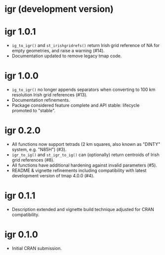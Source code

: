 # igr (development version)

# igr 1.0.1

* `ig_to_igr()` and `st_irishgridrefs()` return Irish grid reference of NA for empty geometries, and raise a warning (#14).
* Documentation updated to remove legacy tmap code.

# igr 1.0.0

* `ig_to_igr()` no longer appends separators when converting to 100 km resolution Irish grid references (#13).
* Documentation refinements.
* Package considered feature complete and API stable: lifecycle promoted to "stable".

# igr 0.2.0

* All functions now support tetrads (2 km squares, also known as "DINTY" system, e.g. "N85H") (#3).
* `igr_to_ig()` and `st_igr_to_ig()` can (optionally) return centroids of Irish grid references (#8).
* All functions have additional hardening against invalid parameters (#5).
* README & vignette refinements including compatibility with latest development version of tmap 4.0.0 (#4).

# igr 0.1.1

* Description extended and vignette build technique adjusted for CRAN compatibility.

# igr 0.1.0

* Initial CRAN submission.

